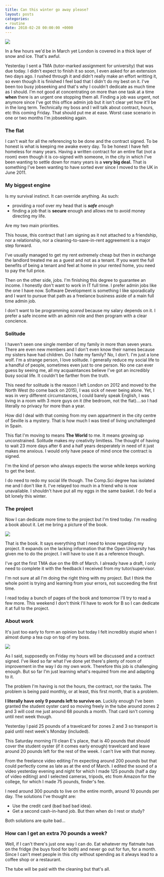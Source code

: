 ```yaml
---
title: Can this winter go away please?
layout: posts
categories:
- routine
date: 2018-02-28 00:00:00 +0000
---
```

![](/uploads/2018/02/28/DXJa-ZrW4AAb9l9.jpg)

In a few hours we'd be in March yet London is covered in a thick layer of snow and ice. That's awful.

Yesterday I sent a TMA (tutor-marked assignment for university) that was due today. I didn't expect to finish it so soon, I even asked for an extension two days ago. I rushed through it and didn't really make an effort writting it, so even though it is finished I feel bad that I didn't do my best on it. I've been too busy jobseeking and that's why I couldn't dedicate as much time as I should. I'm not good at concentrating on more than one task at a time **when** there is an urgent one stopping them all. Finding a job was urgent, not anymore since I've got this office admin job but it isn't clear yet how it'll be in the long term. Technically my boss and I will talk about contract, hours, etc this coming Friday. That should put me at ease. Worst case scenario in one or two months I'm jobseeking again.

### The flat

I can't wait for all the referencing to be done and the contract signed. To be honest is what is keeping me awake every day. To be honest I have felt homeless for many years. Having a written contract for an entire flat (not a room) even though it is co-signed with someone, in the city in which I've been wanting to settle down for many years is a **very big deal.** That is something I've been wanting to have sorted ever since I moved to the UK in June 2011.

### My biggest engine

Is my survival instinct. It can override anything. As such:

* providing a roof over my head that is **_safe_** _enough_
* finding a job that is **secure** enough and allows me to avoid money directing my life.

Are my two main priorities.

This house, this contract that I am signing as it not attached to a friendship, nor a relationship, nor a cleaning-to-save-in-rent aggreement is a major step forward.

I've usually managed to get my rent extremely cheap but then in exchange the landlord treated me as a guest and not as a tenant. If you want the full benefits of being a tenant and feel at home in your rented home, you need to pay the full price.

Then on the other side, jobs. I'm finishing this degree to guarantee an income. I honestly don't want to work in IT full time. I prefer admin jobs like the one I have now. Software Development is something I like sporadically and I want to pursue that path as a freelance business aside of a main full time admin job.

I don't want to be programming _scared_ because my salary depends on it. I prefer a safe income with an admin role and then program with a clear concience.

### Solitude

I haven't seen one single member of my family in more than seven years. There are even new members and I don't even know their names because my sisters have had children. Do I hate my family? No, I don't. I'm just a lone wolf. I'm a strange person, I love solitude. I generally reduce my social life to a handful of people, sometimes even just to one person. No one can ever guess by seeing me, all my acquaintances believe I've got an incredibly busy social life. It couldn't be farther from the truth.

This need for solitude is the reason I left London on 2012 and moved to the North West (to come back on 2015), I was sick of never being alone. Yet, I was in very different circumstances, I could barely speak English, I was living in a room with 3 more guys on it (the bedroom, not the flat)....so I had literally no privacy for more than a year.

How did I deal with that coming from my own appartment in the city centre of Seville is a mystery. That is how much I was tired of living unchallenged in Spain.

This flat I'm moving to means **The World** to me. It means growing up unconstrained. Solitude makes my creativity limitless. The thought of having to wait 23 more days after 6 and a half years desperately in need of it just makes me anxious. I would only have peace of mind once the contract is signed.

I'm the kind of person who always expects the worse while keeps working to get the best.

I do need to redo my social life though. The Comp.Sci degree has isolated me and I don't like it. I've relayed too much in a friend who is now unavailable. I shouldn't have put all my eggs in the same basket. I do feel a bit lonely this winter.

### The project

Now I can dedicate more time to the project but I'm tired today. I'm reading a book about it. Let me bring a picture of the book.

![](/uploads/2018/02/28/3162718.jpg)

That is the book. It says everything that I need to know regarding my project. It expands on the lacking information that the Open University has given me to do the project. I will have to use it as a reference though.

I've got the first TMA due on the 6th of March. I already have a draft, I only need to complete it with the feedback I received from my tutor/supervisor.

I'm not sure at all I'm doing the right thing with my project. But I think the whole point is trying and learning from your errors, not succeeding the first time.

I read today a bunch of pages of the book and tomorrow I'll try to read a few more. This weekend I don't think I'll have to work for B so I can dedicate it at full to the project.

### About work

It's just too early to form an opinion but today I felt incredibly stupid when I almost dump a tea cup on top of my boss.

![](/uploads/2018/02/28/Paris_Tuileries_Garden_Facepalm_statue.jpg)

As I said, supposedly on Friday my hours will be discussed and a contract signed. I've liked so far what I've done yet there's plenty of room of improvement in the way I do my own work. Therefore this job is challenging enough. But so far I'm just learning what's required from me and adapting to it.

The problem I'm having is not the hours, the contract, nor the tasks. The problem is being paid monthly, or at least, this first month, that is a problem.

**I literally have only 9 pounds left to survive on**. Luckily enough I've been granted the student oyster card so moving freely in the tube around zones 2 and 3 will cost me just around 68 pounds a month. That card isn't coming until next week though.

Yesterday I paid 25 pounds of a travelcard for zones 2 and 3 so transport is paid until next week's Monday (included).

This Saturday morning I'll clean E's place, that is 40 pounds that should cover the student oyster (if it comes early enough) travelcard and leave around 20 pounds left for the rest of the week. I can't live with that money.

From the freelance video editing I'm expecting around 200 pounds but that could perfectly come as late as at the end of March. I edited the sound of a video yesterday evening and night for which I made 125 pounds (half a day of video editing) and I selected cameras, tripods, etc from Amazon for the college, for which I made 75 pounds, finder's fee.

I need around 300 pounds to live on the entire month, around 10 pounds per day. The solutions I've thought are:

* Use the credit card (bad bad bad idea).
* Get a second cash-in-hand job. But then when do I rest or study?

Both solutions are quite bad...

### How can I get an extra 70 pounds a week? 

Well, if I can't there's just one way I can do. Eat whatever my flatmate has on the fridge (he buys food for both) and never go out for fun, for a month. Since I can't meet people in this city without spending as it always lead to a coffee shop or a restaurant. 

The tube will be paid with the cleaning but that's all. 